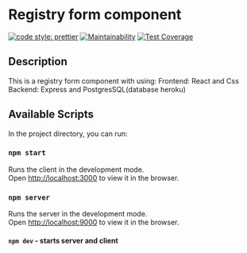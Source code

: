 # Registry form component

[![code style: prettier](https://img.shields.io/badge/code_style-prettier-ff69b4.svg?style=flat-square)](https://github.com/prettier/prettier)
[![Maintainability](https://api.codeclimate.com/v1/badges/264a0c3fb40c743ed115/maintainability)](https://codeclimate.com/github/denbon05/registry-form/maintainability)
[![Test Coverage](https://api.codeclimate.com/v1/badges/264a0c3fb40c743ed115/test_coverage)](https://codeclimate.com/github/denbon05/registry-form/test_coverage)

## Description

This is a registry form component with using:
Frontend: React and Css
Backend: Express and PostgresSQL(database heroku)

## Available Scripts

In the project directory, you can run:

### `npm start`

Runs the client in the development mode.\
Open [http://localhost:3000](http://localhost:3000) to view it in the browser.

### `npm server`

Runs the server in the development mode.\
Open [http://localhost:9000](http://localhost:9000) to view it in the browser.

#### `npm dev` - starts server and client